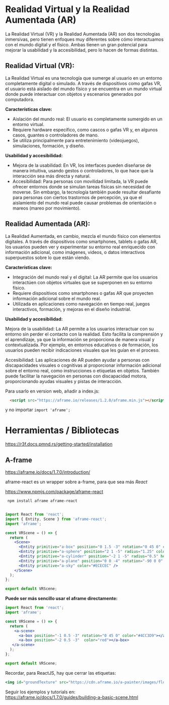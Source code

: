 # Realidad Virtual y la Realidad Aumentada (AR)

La Realidad Virtual (VR) y la Realidad Aumentada (AR) son dos tecnologías inmersivas, pero tienen enfoques muy diferentes sobre cómo interactuamos con el mundo digital y el físico. Ambas tienen un gran potencial para mejorar la usabilidad y la accesibilidad, pero lo hacen de formas distintas. 

## Realidad Virtual (VR):
La Realidad Virtual es una tecnología que sumerge al usuario en un entorno completamente digital o simulado. A través de dispositivos como gafas VR, el usuario está aislado del mundo físico y se encuentra en un mundo virtual donde puede interactuar con objetos y escenarios generados por computadora.

**Características clave:**

- Aislación del mundo real: El usuario es completamente sumergido en un entorno virtual.
- Requiere hardware específico, como cascos o gafas VR y, en algunos casos, guantes o controladores de mano.
- Se utiliza principalmente para entretenimiento (videojuegos), simulaciones, formación, y diseño.

**Usabilidad y accesibilidad:**

- Mejora de la usabilidad: En VR, los interfaces pueden diseñarse de manera intuitiva, usando gestos o controladores, lo que hace que la interacción sea más directa y natural.
- Accesibilidad: Para personas con movilidad limitada, la VR puede ofrecer entornos donde se simulan tareas físicas sin necesidad de moverse. Sin embargo, la tecnología también puede resultar desafiante para personas con ciertos trastornos de percepción, ya que el aislamiento del mundo real puede causar problemas de orientación o mareos (mareo por movimiento).

## Realidad Aumentada (AR):
La Realidad Aumentada, en cambio, mezcla el mundo físico con elementos digitales. A través de dispositivos como smartphones, tablets o gafas AR, los usuarios pueden ver y experimentar su entorno real enriquecido con información adicional, como imágenes, videos, o datos interactivos superpuestos sobre lo que están viendo.

**Características clave:**

- Integración del mundo real y el digital: La AR permite que los usuarios interactúen con objetos virtuales que se superponen en su entorno físico.
- Requiere dispositivos como smartphones o gafas AR que proyecten información adicional sobre el mundo real.
- Utilizada en aplicaciones como navegación en tiempo real, juegos interactivos, formación, y mejoras en el diseño industrial.

**Usabilidad y accesibilidad:**

Mejora de la usabilidad: La AR permite a los usuarios interactuar con su entorno sin perder el contacto con la realidad. Esto facilita la comprensión y el aprendizaje, ya que la información se proporciona de manera visual y contextualizada. Por ejemplo, en entornos educativos o de formación, los usuarios pueden recibir indicaciones visuales que les guían en el proceso.

Accesibilidad: Las aplicaciones de AR pueden ayudar a personas con discapacidades visuales o cognitivas al proporcionar información adicional sobre el entorno real, como instrucciones o etiquetas en objetos. También puede facilitar la navegación en personas con discapacidad motora, proporcionando ayudas visuales y pistas de interacción.

Para usarlo en version web, añadir a index.js:
```html
  <script src="https://aframe.io/releases/1.2.0/aframe.min.js"></script>
```
y no importar `import 'aframe';`

# Herramientas / Bibliotecas
https://r3f.docs.pmnd.rs/getting-started/installation

## A-frame
https://aframe.io/docs/1.7.0/introduction/

aframe-react es un wrapper sobre a-frame, para que sea más *React*

https://www.npmjs.com/package/aframe-react


```bash
 npm install aframe aframe-react
```

```jsx

import React from 'react';
import { Entity, Scene } from 'aframe-react';
import 'aframe';

const VRScene = () => {
  return (
    <Scene>
      <Entity primitive="a-box" position="0 1.5 -3" rotation="0 45 0" color="#4CC3D9" />
      <Entity primitive="a-sphere" position="2 1 -5" radius="1.25" color="#EF2D5E" />
      <Entity primitive="a-cylinder" position="-2 1 -5" radius="0.5" height="2" color="#FFC65D" />
      <Entity primitive="a-plane" position="0 0 -4" rotation="-90 0 0" width="4" height="4" color="#7BC8A4" />
      <Entity primitive="a-sky" color="#ECECEC" />
    </Scene>
  );
};

export default VRScene;
```

**Puede ser más sencillo usar el aframe directamente:**


```jsx
import React from 'react';
import 'aframe';

const VRScene = () => {
  return (
    <a-scene>
      <a-box position="-1 0.5 -3" rotation="0 45 0" color="#4CC3D9"></a-box>
      <a-box position="-2 0.5 -3"  color="red"></a-box>
   </a-scene>
  );
};

export default VRScene;
```

Recordar, para ReactJS, hay que cerrar las etiquetas:

```jsx
<img id="groundTexture" src="https://cdn.aframe.io/a-painter/images/floor.jpg" />
```

Seguir los ejemplos y tutorials en:
https://aframe.io/docs/1.7.0/guides/building-a-basic-scene.html
